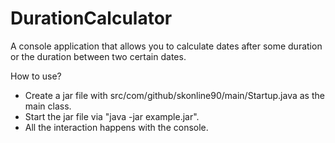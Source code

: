 # DurationCalculator
A console application that allows you to calculate dates after some duration or the duration between two certain dates.

How to use?
- Create a jar file with src/com/github/skonline90/main/Startup.java as the main class.
- Start the jar file via "java -jar example.jar".
- All the interaction happens with the console.
